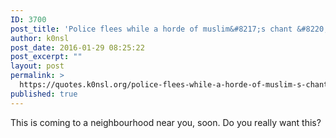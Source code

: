 ```yaml
---
ID: 3700
post_title: 'Police flees while a horde of muslim&#8217;s chant &#8220;let us go to the uk&#8221;'
author: k0nsl
post_date: 2016-01-29 08:25:22
post_excerpt: ""
layout: post
permalink: >
  https://quotes.k0nsl.org/police-flees-while-a-horde-of-muslim-s-chant-let-us-go-to-the-uk.html
published: true
---
```

This is coming to a neighbourhood near you, soon. Do you really want this?